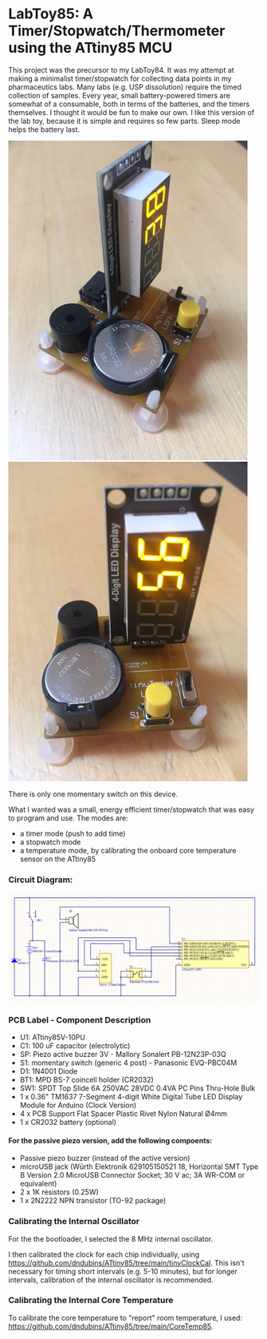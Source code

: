 # LabToy85: A Timer/Stopwatch/Thermometer using the ATtiny85 MCU

This project was the precursor to my LabToy84. It was my attempt at making a minimalist timer/stopwatch for collecting data points in my pharmaceutics labs. Many labs (e.g. USP dissolution) require the timed collection of samples. Every year, small battery-powered timers are somewhat of a consumable, both in terms of the batteries, and the timers themselves. I thought it would be fun to make our own. I like this version of the lab toy, because it is simple and requires so few parts. Sleep mode helps the battery last.

<img src="https://github.com/dndubins/ATtiny85/blob/main/LabToy85/pics/image0.jpeg">

<img src="https://github.com/dndubins/ATtiny85/blob/main/LabToy85/pics/image2.jpeg">

There is only one momentary switch on this device.

What I wanted was a small, energy efficient timer/stopwatch that was easy to program and use. The modes are:

- a timer mode (push to add time)
- a stopwatch mode
- a temperature mode, by calibrating the onboard core temperature sensor on the ATtiny85

### Circuit Diagram:

<img src="https://github.com/dndubins/ATtiny85/blob/main/LabToy85/pics/circuitdiag.png">

### PCB Label - Component Description
- U1: ATtiny85V-10PU
- C1: 100 uF capacitor (electrolytic)
- SP: Piezo active buzzer 3V - Mallory Sonalert PB-12N23P-03Q
- S1: momentary switch (generic 4 post) - Panasonic EVQ-PBC04M
- D1: 1N4001 Diode
- BT1: MPD BS-7 coincell holder (CR2032)
- SW1: SPDT Top Slide 6A 250VAC 28VDC 0.4VA PC Pins Thru-Hole Bulk
- 1 x 0.36" TM1637 7-Segment 4-digit White Digital Tube LED Display Module for Arduino (Clock Version)
- 4 x PCB Support Flat Spacer Plastic Rivet Nylon Natural Ø4mm
- 1 x CR2032 battery (optional)

#### For the passive piezo version, add the following compoents:
- Passive piezo buzzer (instead of the active version)
- microUSB jack (Würth Elektronik 629105150521 18, Horizontal SMT Type B Version 2.0 MicroUSB Connector Socket; 30 V ac; 3A WR-COM or equivalent)
- 2 x 1K resistors (0.25W)
- 1 x 2N2222 NPN transistor (TO-92 package)

### Calibrating the Internal Oscillator

For the the bootloader, I selected the 8 MHz internal oscillator.

I then calibrated the clock for each chip individually, using https://github.com/dndubins/ATtiny85/tree/main/tinyClockCal.
This isn't necessary for timing short intervals (e.g. 5-10 minutes), but for longer intervals, calibration of the internal oscillator is recommended.

### Calibrating the Internal Core Temperature

To calibrate the core temperature to "report" room temperature, I used: https://github.com/dndubins/ATtiny85/tree/main/CoreTemp85.
